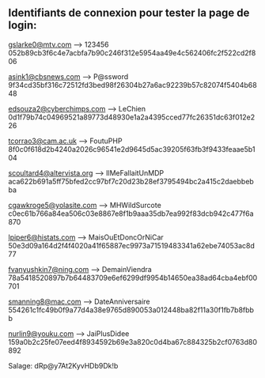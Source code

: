Identifiants de connexion pour tester la page de login:
-----------------------------------------------------------------------------------------------------------------------
gslarke0@mtv.com		--> 	123456
052b89cb3f6c4e7acbfa7b90c246f312e5954aa49e4c562406fc2f522cd2f806

asink1@cbsnews.com		-->	P@ssword
9f34cd35bf316c72512fd3bed98f26304b27a6ac92239b57c82074f5404b6848

edsouza2@cyberchimps.com	-->	LeChien
0d1f79b74c04969521a89773d48930e1a2a4395cced77fc26351dc63f012e226

tcorrao3@cam.ac.uk		-->	FoutuPHP
8f0c0f618d2b4240a2026c96541e2d9645d5ac39205f63fb3f9433feaae5b104

scoultard4@altervista.org	-->	IlMeFallaitUnMDP
aca622b691a5ff75bfed2cc97bf7c20d23b28ef3795494bc2a415c2daebbebba

cgawkroge5@yolasite.com		-->	MHWildSurcote
c0ec61b766a84ea506c03e8867e8f1b9aaa35db7ea992f83dcb942c477f6a870

lpiper6@histats.com		-->	MaisOuEtDoncOrNiCar
50e3d09a164d2f4f4020a41f65887ec9973a71519483341a62ebe74053ac8d77

fvanyushkin7@ning.com		-->	DemainViendra
78a5418520897b7b64483709e6ef6299df9954b14650ea38ad64cba4ebf00701

smanning8@mac.com		-->	DateAnniversaire
554261c1fc49b0f9a77d4a38e9765d890053a012448ba82f11a30f1fb7b8fbbb

nurlin9@youku.com		-->	JaiPlusDidee
159a0b2c25fe07eed4f8934592b69e3a820c0d4ba67c884325b2cf0763d80892

Salage: dRp@y7At2KyvHDb9Dk!b

